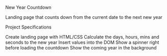 New Year Countdown

Landing page that counts down from the current date to the next new year

Project Specifications

Create landing page with HTML/CSS
Calculate the days, hours, mins and seconds to the new year
Insert values into the DOM
Show a spinner right before loading the countdown
Show the coming year in the background

